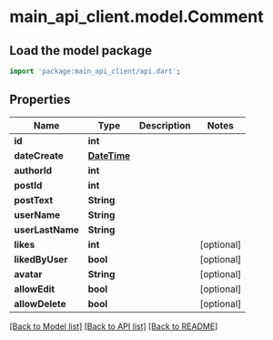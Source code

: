 # main_api_client.model.Comment

## Load the model package
```dart
import 'package:main_api_client/api.dart';
```

## Properties
Name | Type | Description | Notes
------------ | ------------- | ------------- | -------------
**id** | **int** |  | 
**dateCreate** | [**DateTime**](DateTime.md) |  | 
**authorId** | **int** |  | 
**postId** | **int** |  | 
**postText** | **String** |  | 
**userName** | **String** |  | 
**userLastName** | **String** |  | 
**likes** | **int** |  | [optional] 
**likedByUser** | **bool** |  | [optional] 
**avatar** | **String** |  | [optional] 
**allowEdit** | **bool** |  | [optional] 
**allowDelete** | **bool** |  | [optional] 

[[Back to Model list]](../README.md#documentation-for-models) [[Back to API list]](../README.md#documentation-for-api-endpoints) [[Back to README]](../README.md)


